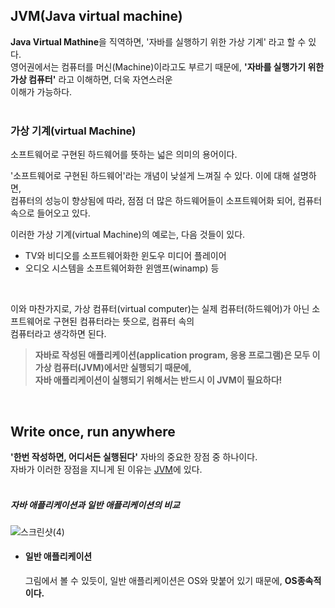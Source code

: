 ## JVM(Java virtual machine)
**Java Virtual Mathine**을 직역하면, '자바를 실행하기 위한 가상 기계' 라고 할 수 있다.<br>
영어권에서는 컴퓨터를 머신(Machine)이라고도 부르기 때문에, **'자바를 실행가기 위한 가상 컴퓨터'** 라고 이해하면, 더욱 자연스러운<br>
이해가 가능하다.<br>
<br>

### 가상 기계(virtual Machine)
소프트웨어로 구현된 하드웨어를 뜻하는 넓은 의미의 용어이다.<br>

'소프트웨어로 구현된 하드웨어'라는 개념이 낮설게 느껴질 수 있다. 이에 대해 설명하면,<br>
컴퓨터의 성능이 향상됨에 따라, 점점 더 많은 하드웨어들이 소프트웨어화 되어, 컴퓨터 속으로 들어오고 있다.<br>

이러한 가상 기계(virtual Machine)의 예로는, 다음 것들이 있다.<br>
- TV와 비디오를 소프트웨어화한 윈도우 미디어 플레이어
- 오디오 시스템을 소프트웨어화한 윈앰프(winamp) 등
<br>

이와 마찬가지로, 가상 컴퓨터(virtual computer)는 실제 컴퓨터(하드웨어)가 아닌 소프트웨어로 구현된 컴퓨터라는 뜻으로, 컴퓨터 속의<br>
컴퓨터라고 생각하면 된다.<br>

> **자바로 작성된 애플리케이션(application program, 응용 프로그램)은 모두 이 가상 컴퓨터(JVM)에서만 실행되기 때문에,<br>
> 자바 애플리케이션이 실행되기 위해서는 반드시 이 JVM이 필요하다!**

<br>

## Write once, run anywhere
**'한번 작성하면, 어디서든 실행된다'** 자바의 중요한 장점 중 하나이다.<br>
자바가 이러한 장점을 지니게 된 이유는 [JVM](https://github.com/Yoonsik-2002/java-study/edit/main/src/_00_other_knowledge/_00_JVM/README.md#jvmjava-virtual-machine)에 있다.<br>
<br>

##### 자바 애플리케이션과 일반 애플리케이션의 비교
![스크린샷(4)](https://github.com/Yoonsik-2002/java-study/assets/83572199/8dc6ec32-179d-4b89-8c6b-42e34e7fedc6)<br>

- #### 일반 애플리케이션
  그림에서 볼 수 있듯이, 일반 애플리케이션은 OS와 맞붙어 있기 때문에, **OS종속적이다.** <br>








